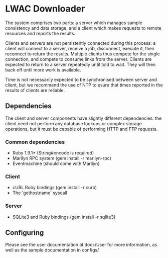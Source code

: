 LWAC Downloader
===============
The system comprises two parts: a server which manages sample consistency and data storage, and a client which makes requests to remote resources and reports the results.

Clients and servers are not persistently connected during this process: a client will connect to a server, receive a job, disconnect, execute it, then reconnect to return the results.  Multiple clients thus compete for the single connection, and compete to consume links from the server.  Clients are expected to return to a server repeatedly until told to wait.  They will then back off until more work  is available.

Time is not necessarily expected to be synchronised between server and client, but we recommend the use of NTP to esure that times reported in the results of clients are reliable.


Dependencies
------------
The client and server components have slightly different dependencies: the client need not perform any database lookups or complex storage operations, but it must be capable of performing HTTP and FTP requests.

### Common dependencies

  * Ruby 1.9.1+ (String#encode is required)
  * Marilyn RPC system (gem install -r marilyn-rpc)
  * Eventmachine (should come with Marilyn)

### Client

  * cURL Ruby bindings (gem install -r curb)
  * The 'gethostname' syscall

### Server

  * SQLite3 and Ruby bindings (gem install -r sqlite3)


Configuring
-----------
Please see the user documentation at docs/User for more information, as well as the sample documentation in configs/
